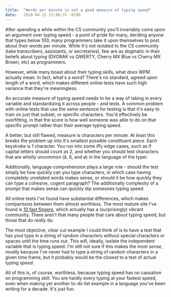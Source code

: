```yaml
---
title:  "Words per minute is not a good measure of typing speed"
date:   2018-04-15 13:48:35 -0700
---
```


After spending a while within the CS community you'll invariably come upon an argument over typing speed - a point of pride for many, deriding anyone that types below 100, many programmers take it upon themselves to post about their words per minute. While it's not isolated to the CS community (take transcribers, assistants, or secretaries), few are as dogmatic in their beliefs about typing (DVORAK vs QWERTY, Cherry MX Blue vs Cherry MX Brown, etc) as programmers. 

However, while many boast about their typing skills, what *does* WPM actually mean. In fact, what's a word? There's no standard, agreed upon length of a word, which makes different online tests have such high variance that they're meaningless.

An accurate measure of typing speed needs to be a way of taking in every variable and standardizing it across people - and tests. A common problem with online tests that use the same sentence for testing is that it's easy to train on just that subset, or specific characters. You'd effectively be overfitting, in that the score is how well someone was able to do on that specific prompt rather than their average typing speed.

A better, but still flawed, measure is characters per minute. At least this breaks the problem up into it's smallest possible constituent piece. Each keystroke is 1 character. You run into some iffy edge cases, such as if capital letters should count as 2, and whether you should test characters that are wholly uncommon (å, ß, and ø) in the language of the typer. 

Additionally, language comprehension plays a large role - should the test simply be how quickly can you type characters, in which case having completely unrelated words makes sense, or should it be how quickly they can type a cohesive, cogent paragraph? The additionally complexity of a prompt that makes sense can quickly dip someones typing speed.

All online tests I've found have substantial differences, which makes comparisons between them almost worthless. The most mature site I've found is [10 fast fingers](10fastfingers.com), which actually has a (surprisingly) vibrant community. There aren't that many people that care about typing speed, but those that do *really* do. 

The most objective, clear cut example I could think of is to have a test that has yout type in a string of random characters without special characters or spaces until the time runs out. This will, ideally, isolate the independent variable that is typing speed. I'm still not sure if this makes the most _sense_, mostly because I've never had to type a string of random characters in a given time frame, but it probably would be the closest to a test of actual typing *speed*. 

All of this is, of course, worthless, because typing speed has no causation on programming skill. You are hardly every typing at your fastest speed, even when making yet another to-do list example in a language you've been writing for a decade. It's just fun. 
